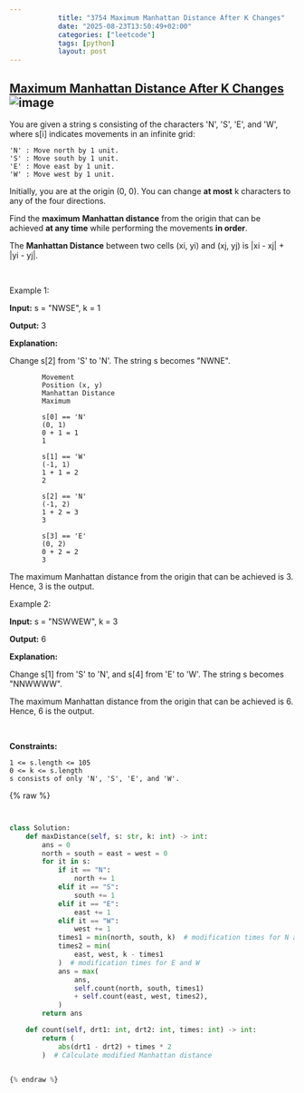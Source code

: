 ```yaml
---
            title: "3754 Maximum Manhattan Distance After K Changes"
            date: "2025-08-23T13:50:49+02:00"
            categories: ["leetcode"]
            tags: [python]
            layout: post
---
```

            
## [Maximum Manhattan Distance After K Changes](https://leetcode.com/problems/maximum-manhattan-distance-after-k-changes) ![image](https://img.shields.io/badge/Difficulty-Medium-orange)

You are given a string s consisting of the characters 'N', 'S', 'E', and 'W', where s[i] indicates movements in an infinite grid:

	'N' : Move north by 1 unit.
	'S' : Move south by 1 unit.
	'E' : Move east by 1 unit.
	'W' : Move west by 1 unit.

Initially, you are at the origin (0, 0). You can change **at most** k characters to any of the four directions.

Find the **maximum** **Manhattan distance** from the origin that can be achieved **at any time** while performing the movements **in order**.

The **Manhattan Distance** between two cells (xi, yi) and (xj, yj) is |xi - xj| + |yi - yj|.

 

Example 1:

**Input:** s = "NWSE", k = 1

**Output:** 3

**Explanation:**

Change s[2] from 'S' to 'N'. The string s becomes "NWNE".

			Movement
			Position (x, y)
			Manhattan Distance
			Maximum

			s[0] == 'N'
			(0, 1)
			0 + 1 = 1
			1

			s[1] == 'W'
			(-1, 1)
			1 + 1 = 2
			2

			s[2] == 'N'
			(-1, 2)
			1 + 2 = 3
			3

			s[3] == 'E'
			(0, 2)
			0 + 2 = 2
			3

The maximum Manhattan distance from the origin that can be achieved is 3. Hence, 3 is the output.

Example 2:

**Input:** s = "NSWWEW", k = 3

**Output:** 6

**Explanation:**

Change s[1] from 'S' to 'N', and s[4] from 'E' to 'W'. The string s becomes "NNWWWW".

The maximum Manhattan distance from the origin that can be achieved is 6. Hence, 6 is the output.

 

**Constraints:**

	1 <= s.length <= 105
	0 <= k <= s.length
	s consists of only 'N', 'S', 'E', and 'W'.

{% raw %}


```python


class Solution:
    def maxDistance(self, s: str, k: int) -> int:
        ans = 0
        north = south = east = west = 0
        for it in s:
            if it == "N":
                north += 1
            elif it == "S":
                south += 1
            elif it == "E":
                east += 1
            elif it == "W":
                west += 1
            times1 = min(north, south, k)  # modification times for N and S
            times2 = min(
                east, west, k - times1
            )  # modification times for E and W
            ans = max(
                ans,
                self.count(north, south, times1)
                + self.count(east, west, times2),
            )
        return ans

    def count(self, drt1: int, drt2: int, times: int) -> int:
        return (
            abs(drt1 - drt2) + times * 2
        )  # Calculate modified Manhattan distance


{% endraw %}
```
